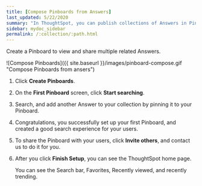 ```yaml
---
title: [Compose Pinboards from Answers]
last_updated: 5/22/2020
summary: "In ThoughtSpot, you can publish collections of Answers in Pinboards."
sidebar: mydoc_sidebar
permalink: /:collection/:path.html
---
```


Create a Pinboard to view and share multiple related Answers.

![Compose Pinboards]({{ site.baseurl }}/images/pinboard-compose.gif "Compose Pinboards from ansers")

1. Click **Create Pinboards**.

2. On the **First Pinboard** screen, click **Start searching**.

3. Search, and add another Answer to your collection by pinning it to your Pinboard.

4. Congratulations, you successfully set up your first Pinboard, and created a good search experience for your users.

5. To share the Pinboard with your users, click **Invite others**, and contact us to do it for you.

6. After you click **Finish Setup**, you can see the ThoughtSpot home page.

    You can see the Search bar,
Favorites, Recently viewed, and recently trending.

